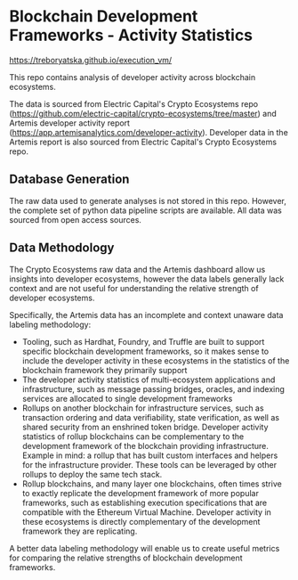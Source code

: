 # Blockchain Development Frameworks - Activity Statistics

https://treboryatska.github.io/execution_vm/

This repo contains analysis of developer activity across blockchain ecosystems. 

The data is sourced from Electric Capital's Crypto Ecosystems repo (https://github.com/electric-capital/crypto-ecosystems/tree/master) and Artemis developer activity report (https://app.artemisanalytics.com/developer-activity). Developer data in the Artemis report is also sourced from Electric Capital's Crypto Ecosystems repo.

## Database Generation
The raw data used to generate analyses is not stored in this repo. However, the complete set of python data pipeline scripts are available. All data was sourced from open access sources. 

## Data Methodology
The Crypto Ecosystems raw data and the Artemis dashboard allow us insights into developer ecosystems, however the data labels generally lack context and are not useful for understanding the relative strength of developer ecosystems. 

Specifically, the Artemis data has an incomplete and context unaware data labeling methodology:
- Tooling, such as Hardhat, Foundry, and Truffle are built to support specific blockchain development frameworks, so it makes sense to include the developer activity in these ecosystems in the statistics of the blockchain framework they primarily support
- The developer activity statistics of multi-ecosystem applications and infrastructure, such as message passing bridges, oracles, and indexing services are allocated to single development frameworks
- Rollups on another blockchain for infrastructure services, such as transaction ordering and data verifiability, state verification, as well as shared security from an enshrined token bridge. Developer activity statistics of rollup blockchains can be complementary to the development framework of the blockchain providing infrastructure. Example in mind: a rollup that has built custom interfaces and helpers for the infrastructure provider. These tools can be leveraged by other rollups to deploy the same tech stack. 
- Rollup blockchains, and many layer one blockchains, often times strive to exactly replicate the development framework of more popular frameworks, such as establishing execution specifications that are compatible with the Ethereum Virtual Machine. Developer activity in these ecosystems is directly complementary of the development framework they are replicating. 

A better data labeling methodology will enable us to create useful metrics for comparing the relative strengths of blockchain development frameworks. 
